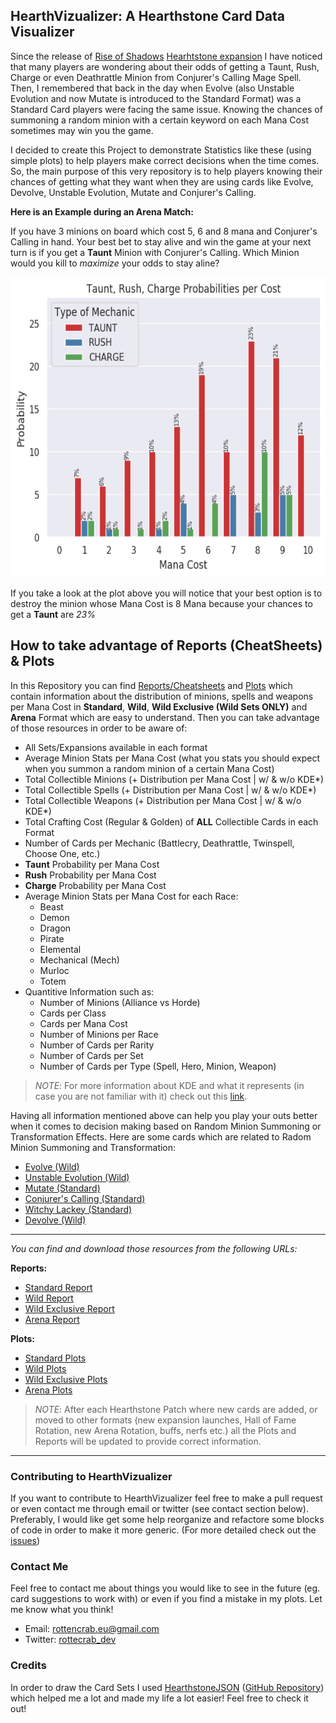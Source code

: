## HearthVizualizer: A Hearthstone Card Data Visualizer
Since the release of [Rise of Shadows](https://playhearthstone.com/en-us/expansions-adventures/rise-of-shadows/) [Hearhtstone expansion](https://playhearthstone.com/en-us/) I have noticed that many players are wondering about their odds of getting a Taunt, Rush, Charge or even Deathrattle Minion from Conjurer's Calling Mage Spell. Then, I remembered that back in the day when Evolve (also Unstable Evolution and now Mutate is introduced to the Standard Format) was a Standard Card players were facing the same issue. Knowing the chances of summoning a random minion with a certain keyword on each Mana Cost sometimes may win you the game.

I decided to create this Project to demonstrate Statistics like these (using simple plots) to help players make correct decisions when the time comes. So, the main purpose of this very repository is to help players knowing their chances of getting what they want when they are using cards like Evolve, Devolve, Unstable Evolution, Mutate and Conjurer's Calling.

**Here is an Example during an Arena Match:**

If you have 3 minions on board which cost 5, 6 and 8 mana and Conjurer's Calling in hand. Your best bet to stay alive and win the game at your next turn is if you get a **Taunt** Minion with Conjurer's Calling. Which Minion would you kill to *maximize* your odds to stay aline?

<p align="center">
  <img width="640" height="480" src="https://github.com/RottenCrab/HearthVizualizer/blob/master/plots/arena/probabilities.png">
</p>

If you take a look at the plot above you will notice that your best option is to destroy the minion whose Mana Cost is 8 Mana because your chances to get a **Taunt** are *23%*

## How to take advantage of Reports (CheatSheets) & Plots

In this Repository you can find [Reports/Cheatsheets](https://github.com/RottenCrab/HearthVizualizer/tree/master/reports) and [Plots](https://github.com/RottenCrab/HearthVizualizer/tree/master/plots) which contain information about the distribution of minions, spells and weapons per Mana Cost in **Standard**, **Wild**, **Wild Exclusive (Wild Sets ONLY)** and **Arena** Format which are easy to understand. Then you can take advantage of those resources in order to be aware of:

* All Sets/Expansions available in each format
* Average Minion Stats per Mana Cost (what you stats you should expect when you summon a random minion of a certain Mana Cost)
* Total Collectible Minions (+ Distribution per Mana Cost | w/ & w/o KDE*)
* Total Collectible Spells (+ Distribution per Mana Cost | w/ & w/o KDE*)
* Total Collectible Weapons (+ Distribution per Mana Cost | w/ & w/o KDE*)
* Total Crafting Cost (Regular & Golden) of **ALL** Collectible Cards in each Format
* Number of Cards per Mechanic (Battlecry, Deathrattle, Twinspell, Choose One, etc.)
* **Taunt** Probability per Mana Cost
* **Rush** Probability per Mana Cost
* **Charge** Probability per Mana Cost
* Average Minion Stats per Mana Cost for each Race:
    * Beast
    * Demon
    * Dragon
    * Pirate
    * Elemental
    * Mechanical (Mech)
    * Murloc
    * Totem
* Quantitive Information such as:
    * Number of Minions (Alliance vs Horde)
    * Cards per Class
    * Cards per Mana Cost
    * Number of Minions per Race
    * Number of Cards per Rarity
    * Number of Cards per Set
    * Number of Cards per Type (Spell, Hero, Minion, Weapon)

> *NOTE*: For more information about KDE and what it represents (in case you are not familiar with it) check out this [link](https://en.wikipedia.org/wiki/Kernel_density_estimation).

Having all information mentioned above can help you play your outs better when it comes to decision making based on Random Minion Summoning or Transformation Effects. Here are some cards which are related to Radom Minion Summoning and Transformation:

* [Evolve (Wild)](https://hearthstone.gamepedia.com/Evolve)
* [Unstable Evolution (Wild)](https://hearthstone.gamepedia.com/Unstable_Evolution)
* [Mutate (Standard)](https://hearthstone.gamepedia.com/Mutate)
* [Conjurer's Calling (Standard)](https://hearthstone.gamepedia.com/Conjurer%27s_Calling)
* [Witchy Lackey (Standard)](https://hearthstone.gamepedia.com/Witchy_Lackey)
* [Devolve (Wild)](https://hearthstone.gamepedia.com/Devolve)
***
*You can find and download those resources from the following URLs:*

**Reports:**

* [Standard Report](https://github.com/RottenCrab/HearthVizualizer/blob/master/reports/standard_report.md)
* [Wild Report](https://github.com/RottenCrab/HearthVizualizer/blob/master/reports/wild_report.md)
* [Wild Exclusive Report](https://github.com/RottenCrab/HearthVizualizer/blob/master/reports/wild_exclusive_report.md)
* [Arena Report](https://github.com/RottenCrab/HearthVizualizer/blob/master/reports/arena_report.md)

**Plots:**

* [Standard Plots](https://github.com/RottenCrab/HearthVizualizer/tree/master/plots/standard)
* [Wild Plots](https://github.com/RottenCrab/HearthVizualizer/tree/master/plots/wild)
* [Wild Exclusive Plots](https://github.com/RottenCrab/HearthVizualizer/tree/master/plots/wild_exclusive)
* [Arena Plots](https://github.com/RottenCrab/HearthVizualizer/tree/master/plots/arena)

> *NOTE*: After each Hearthstone Patch where new cards are added, or moved to other formats (new expansion launches, Hall of Fame Rotation, new Arena Rotation, buffs, nerfs etc.) all the Plots and Reports will be updated to provide correct information.

***

### Contributing to HearthVizualizer
If you want to contribute to HearthVizualizer feel free to make a pull request or even contact me through email or twitter (see contact section below). Preferably, I would like get some help reorganize and refactore some blocks of code in order to make it more generic. (For more detailed check out the [issues](https://github.com/RottenCrab/HearthVizualizer/issues))

### Contact Me

Feel free to contact me about things you would like to see in the future (eg. card suggestions to work with) or even if you find a mistake in my plots. Let me know what you think!

* Email: [rottencrab.eu@gmail.com](rottencrab.eu@gmail.com)
* Twitter: [rottecrab_dev](https://twitter.com/rottencrab_dev)

### Credits
In order to draw the Card Sets I used [HearthstoneJSON](https://hearthstonejson.com/docs/cards.html) ([GitHub Repository](https://github.com/HearthSim/hsdata)) which helped me a lot and made my life a lot easier! Feel free to check it out!
